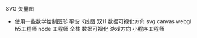 SVG  矢量图 
- 使用一些数学绘制图形
  平安 K线图
  双11 
  数据可视化方向 svg canvas webgl
  h5工程师 
  node  工程师  全栈
  数据可视化
  游戏方向
  小程序工程师  